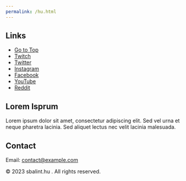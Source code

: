 ```yaml
---
permalink: /hu.html
---
```



## Links
- [Go to Top](/#)
- [Twitch](/twitch)
- [Twitter](/twitter)
- [Instagram](/instagram)
- [Facebook](/facebook)
- [YouTube](/youtube)
- [Reddit](/reddit)
## Lorem Isprum
Lorem ipsum dolor sit amet, consectetur adipiscing elit. Sed vel urna et neque pharetra lacinia. Sed aliquet lectus nec velit lacinia malesuada.

## Contact 

Email: [contact@example.com](mailto:contact@example.com)

&copy; 2023 sbalint.hu . All rights reserved.
